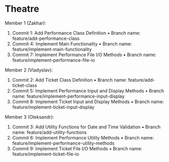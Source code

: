 # Theatre


Member 1 (Zakhar):
1. Commit 1: Add Performance Class Definition
• Branch name: feature/add-performance-class
2. Commit 4: Implement Main Functionality
• Branch name: feature/implement-main-functionality
3. Commit 7: Implement Performance File I/O Methods
• Branch name: feature/implement-performance-file-io


Member 2 (Vladyslav):
1. Commit 2: Add Ticket Class Definition
• Branch name: feature/add-ticket-class
2. Commit 5: Implement Performance Input and Display Methods
• Branch name: feature/implement-performance-input-display
3. Commit 8: Implement Ticket Input and Display Methods
• Branch name: feature/implement-ticket-input-display


Member 3 (Oleksandr):
1. Commit 3: Add Utility Functions for Date and Time Validation
• Branch name: feature/add-utility-functions
2. Commit 6: Implement Performance Utility Methods
• Branch name: feature/implement-performance-utility-methods
3. Commit 9: Implement Ticket File I/O Methods
• Branch name: feature/implement-ticket-file-io
